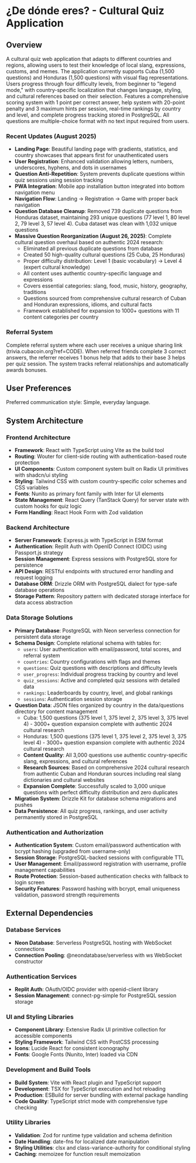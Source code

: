 # ¿De dónde eres? - Cultural Quiz Application

## Overview

A cultural quiz web application that adapts to different countries and regions, allowing users to test their knowledge of local slang, expressions, customs, and memes. The application currently supports Cuba (1,500 questions) and Honduras (1,500 questions) with visual flag representations. Users progress through four difficulty levels, from beginner to "legend mode," with country-specific localization that changes language, styling, and cultural references based on their selection. Features a comprehensive scoring system with 1 point per correct answer, help system with 20-point penalty and 3 maximum hints per session, real-time rankings by country and level, and complete progress tracking stored in PostgreSQL. All questions are multiple-choice format with no text input required from users.

### Recent Updates (August 2025)
- **Landing Page**: Beautiful landing page with gradients, statistics, and country showcases that appears first for unauthenticated users
- **User Registration**: Enhanced validation allowing letters, numbers, underscores, hyphens, and dots in usernames
- **Question Anti-Repetition**: System prevents duplicate questions within quiz sessions using session tracking
- **PWA Integration**: Mobile app installation button integrated into bottom navigation menu
- **Navigation Flow**: Landing → Registration → Game with proper back navigation
- **Question Database Cleanup**: Removed 739 duplicate questions from Honduras dataset, maintaining 293 unique questions (77 level 1, 80 level 2, 79 level 3, 57 level 4). Cuba dataset was clean with 1,032 unique questions
- **Massive Question Reorganization (August 26, 2025)**: Complete cultural question overhaul based on authentic 2024 research:
  - Eliminated all previous duplicate questions from database
  - Created 50 high-quality cultural questions (25 Cuba, 25 Honduras)
  - Proper difficulty distribution: Level 1 (basic vocabulary) → Level 4 (expert cultural knowledge)
  - All content uses authentic country-specific language and expressions
  - Covers essential categories: slang, food, music, history, geography, traditions
  - Questions sourced from comprehensive cultural research of Cuban and Honduran expressions, idioms, and cultural facts
  - Framework established for expansion to 1000+ questions with 11 content categories per country

### Referral System
Complete referral system where each user receives a unique sharing link (trivia.cubacoin.org?ref=CODE). When referred friends complete 3 correct answers, the referrer receives 1 bonus help that adds to their base 3 helps per quiz session. The system tracks referral relationships and automatically awards bonuses.

## User Preferences

Preferred communication style: Simple, everyday language.

## System Architecture

### Frontend Architecture
- **Framework**: React with TypeScript using Vite as the build tool
- **Routing**: Wouter for client-side routing with authentication-based route protection
- **UI Components**: Custom component system built on Radix UI primitives with shadcn/ui styling
- **Styling**: Tailwind CSS with custom country-specific color schemes and CSS variables
- **Fonts**: Nunito as primary font family with Inter for UI elements
- **State Management**: React Query (TanStack Query) for server state with custom hooks for quiz logic
- **Form Handling**: React Hook Form with Zod validation

### Backend Architecture
- **Server Framework**: Express.js with TypeScript in ESM format
- **Authentication**: Replit Auth with OpenID Connect (OIDC) using Passport.js strategy
- **Session Management**: Express sessions with PostgreSQL store for persistence
- **API Design**: RESTful endpoints with structured error handling and request logging
- **Database ORM**: Drizzle ORM with PostgreSQL dialect for type-safe database operations
- **Storage Pattern**: Repository pattern with dedicated storage interface for data access abstraction

### Data Storage Solutions
- **Primary Database**: PostgreSQL with Neon serverless connection for persistent data storage
- **Schema Design**: Complete relational schema with tables for:
  - `users`: User authentication with email/password, total scores, and referral system
  - `countries`: Country configurations with flags and themes
  - `questions`: Quiz questions with descriptions and difficulty levels
  - `user_progress`: Individual progress tracking by country and level
  - `quiz_sessions`: Active and completed quiz sessions with detailed data
  - `rankings`: Leaderboards by country, level, and global rankings
  - `sessions`: Authentication session storage
- **Question Data**: JSON files organized by country in the data/questions directory for content management
  - Cuba: 1,500 questions (375 level 1, 375 level 2, 375 level 3, 375 level 4) - 3000+ question expansion complete with authentic 2024 cultural research
  - Honduras: 1,500 questions (375 level 1, 375 level 2, 375 level 3, 375 level 4) - 3000+ question expansion complete with authentic 2024 cultural research
  - **Content Quality**: All 3,000 questions use authentic country-specific slang, expressions, and cultural references
  - **Research Sources**: Based on comprehensive 2024 cultural research from authentic Cuban and Honduran sources including real slang dictionaries and cultural websites
  - **Expansion Complete**: Successfully scaled to 3,000 unique questions with perfect difficulty distribution and zero duplicates
- **Migration System**: Drizzle Kit for database schema migrations and pushes
- **Data Persistence**: All quiz progress, rankings, and user activity permanently stored in PostgreSQL

### Authentication and Authorization
- **Authentication System**: Custom email/password authentication with bcrypt hashing (upgraded from username-only)
- **Session Storage**: PostgreSQL-backed sessions with configurable TTL
- **User Management**: Email/password registration with username, profile management capabilities
- **Route Protection**: Session-based authentication checks with fallback to login screen
- **Security Features**: Password hashing with bcrypt, email uniqueness validation, password strength requirements

## External Dependencies

### Database Services
- **Neon Database**: Serverless PostgreSQL hosting with WebSocket connections
- **Connection Pooling**: @neondatabase/serverless with ws WebSocket constructor

### Authentication Services
- **Replit Auth**: OAuth/OIDC provider with openid-client library
- **Session Management**: connect-pg-simple for PostgreSQL session storage

### UI and Styling Libraries
- **Component Library**: Extensive Radix UI primitive collection for accessible components
- **Styling Framework**: Tailwind CSS with PostCSS processing
- **Icons**: Lucide React for consistent iconography
- **Fonts**: Google Fonts (Nunito, Inter) loaded via CDN

### Development and Build Tools
- **Build System**: Vite with React plugin and TypeScript support
- **Development**: TSX for TypeScript execution and hot reloading
- **Production**: ESBuild for server bundling with external package handling
- **Code Quality**: TypeScript strict mode with comprehensive type checking

### Utility Libraries
- **Validation**: Zod for runtime type validation and schema definition
- **Date Handling**: date-fns for localized date manipulation
- **Styling Utilities**: clsx and class-variance-authority for conditional styling
- **Caching**: memoizee for function result memoization